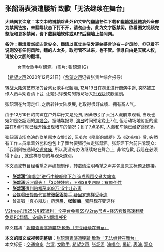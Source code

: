  <h2>张韶涵表演遭腰斩 致歉「无法继续在舞台」</h2> <p class="notice"><b>大陆网友注意：本文中的链接除此处和文末的<a href="https://github.com/bannedbook/fanqiang" >翻墙</a>软件下载和<a href="https://github.com/killgcd/justmysocks/blob/master/README.md">翻墙推荐</a>链接外全部为禁网链接，未翻墙状态下打不开，请勿点击。此为文字版禁闻，欲看图文视频完整版和更多禁闻，请下载<a href="https://github.com/bannedbook/fanqiang">翻墙软件或APP</a>后翻墙上禁闻网。</p><p>备注：翻墙看新闻非常安全，翻墙以真实身份发表敏感言论有一定风险，但只看不说则没有任何风险，翻的人太多，政府管不过来，也不管。信息自由是天赋人权，请放心大胆的翻墙。</b></p>  <div class="entry"> <figure><figcaption><a href="https://www.bannedbook.org/bnews/tag/%e5%8f%b0%e6%b9%be/" class="st_tag internal_tag" rel="tag" title="标签 台湾 下的日志">台湾</a><a href="https://www.bannedbook.org/bnews/tag/%e5%a5%b3%e6%ad%8c%e6%89%8b/" class="st_tag internal_tag" rel="tag" title="标签 女歌手 下的日志">女歌手</a><a href="https://www.bannedbook.org/bnews/tag/%e5%bc%a0%e9%9f%b6%e6%b6%b5/" class="st_tag internal_tag" rel="tag" title="标签 张韶涵 下的日志">张韶涵</a>。(图片: 张韶涵 IG)</figcaption></figure> <p>【<span class='wp_keywordlink_affiliate'><a href="https://www.soundofhope.org" title="希望之声" target="_blank">希望之声</a></span>2020年12月21日】（<a href="https://www.bannedbook.org/bnews/tag/%e5%b8%8c%e6%9c%9b%e4%b9%8b%e5%a3%b0/" class="st_tag internal_tag" rel="tag" title="标签 希望之声 下的日志">希望之声</a>记者张贵兰综合报导）</p> <p>转战<span class='wp_keywordlink_affiliate'><a href="https://www.bannedbook.org/" title="大陆" target="_blank">大陆</a></span>演艺市场的台湾女歌手张韶涵, 12月19日在湖北进行商演中途, 突然被工作人员半架着请下台, 让她只得匆匆的跟现场大批<a href="https://www.bannedbook.org/bnews/tag/%E8%A7%82%E4%BC%97/" class="st_tag internal_tag" rel="tag" title="标签 观众 下的日志">观众</a>致歉道别。</p>  <p>张韶涵在台湾走红, 之后转往大陆发展, 也取得很好成绩、拥有高人气。</p> <p>由于12月19日的商演在户外举行又是免费, 因此吸引了大批人潮前来观看, 当晚也宛如是张韶涵的<a href="https://www.bannedbook.org/bnews/tag/%e6%bc%94%e5%94%b1%e4%bc%9a/" class="st_tag internal_tag" rel="tag" title="标签 演唱会 下的日志">演唱会</a>。据陆媒报导, <span class='wp_keywordlink_affiliate'><a href="https://zh-cn.shenyunperformingarts.org/" title="演出" target="_blank">演出</a></span>时间预定晚上7点, 但活动场地附近的道路在6点时就已经开始出现堵车的情况；到了7点多时, 人潮和车辆已经挤爆现场。</p>  <p>张韶涵该场商演的歌单原本安排3首, 但唱完《隐形的翅膀》及《欧若拉》后, 突然有工作人员拿着外套和包包上了舞台要强行拉走张韶涵。张韶涵下台前告诉观众: 「我刚刚被通知<a href="https://www.bannedbook.org/bnews/tag/%E4%BA%A4%E9%80%9A%E7%98%AB%E7%97%AA/" class="st_tag internal_tag" rel="tag" title="标签 交通瘫痪 下的日志">交通瘫痪</a>, 所以我没有办法继续站在舞台上, 非常抱歉, 我现在必须得下台」, 就这样匆匆的与观众道别。</p> <p></p>  <p>本文章或节目经希望之声编辑制作，转载请注明希望之声并包含原文标题及链接。</p> <ul class='op-related-articles' title='相关阅读'> <li><a href='https://www.bannedbook.org/bnews/yule/20201221/1451995.html' target='_blank'><b>张韶涵</b>“演唱会”进行中被喊停下台 造成周围交通大瘫痪</a></li> <li><a href='https://www.bannedbook.org/bnews/yule/20200916/1397078.html' target='_blank'><b>张韶涵</b>近照曝光！「3D娃娃脸」不像38岁网叹：有颜任性</a></li> <li><a href='https://www.bannedbook.org/bnews/yule/20200701/1353690.html' target='_blank'><b>张韶涵</b>遭判赔福茂409万 15字吐心声</a></li> <li><a href='https://www.bannedbook.org/bnews/yule/20200509/1325196.html' target='_blank'>台媒曝田馥甄代言被<b>张韶涵</b>接手 疑因罗志祥受牵连</a></li> <li><a href='https://www.bannedbook.org/bnews/yule/20200414/1311895.html' target='_blank'>曾高唱「真心朋友」范玮琪、<b>张韶涵</b>、郭静现在变这样</a></li> </ul> <p class="texttj"> <a href="https://www.bannedbook.org/forum23/topic22702.html" target="_blank">V2free机场25%引荐返利：全平台免费SS/V2ray节点+经济套餐高速翻墙</a><br/> <a href="https://github.com/bannedbook/fanqiang/wiki/%E7%A6%81%E9%97%BB%E7%BD%91%E5%AE%89%E5%8D%93%E7%BF%BB%E5%A2%99%E6%96%B0%E9%97%BBAPP" target="_blank">免费PC翻墙、安卓VPN翻墙APP</a></p><p>原文链接：<a class="src_link"  href="https://www.soundofhope.org/post/455851" target="_blank">张韶涵表演遭腰斩 致歉「无法继续在舞台」</a></p><a name='sharetosocial'></a>       <div><b>本文的图文或视频完整版</b>：<a href='https://www.bannedbook.org/bnews/comments/20201222/1452452.html'>张韶涵表演遭腰斩 致歉「无法继续在舞台」</a></div>  </div><!--END ENTRY--> <div class="postfooter"> <div>本文标签：<a href="https://www.bannedbook.org/bnews/tag/%E4%BA%A4%E9%80%9A%E7%98%AB%E7%97%AA/" rel="tag">交通瘫痪</a>, <a href="https://www.bannedbook.org/bnews/tag/%e5%8f%b0%e6%b9%be/" rel="tag">台湾</a>, <a href="https://www.bannedbook.org/bnews/tag/%e5%a5%b3%e6%ad%8c%e6%89%8b/" rel="tag">女歌手</a>, <a href="https://www.bannedbook.org/bnews/tag/%e5%b8%8c%e6%9c%9b%e4%b9%8b%e5%a3%b0/" rel="tag">希望之声</a>, <a href="https://www.bannedbook.org/bnews/tag/%e5%bc%a0%e9%9f%b6%e6%b6%b5/" rel="tag">张韶涵</a>, <a href="https://www.bannedbook.org/bnews/tag/%e6%bc%94%e5%94%b1%e4%bc%9a/" rel="tag">演唱会</a>, <a href="https://www.bannedbook.org/bnews/tag/%E8%85%B0%E6%96%A9/" rel="tag">腰斩</a>, <a href="https://www.bannedbook.org/bnews/tag/%E8%A1%A8%E6%BC%94/" rel="tag">表演</a>, <a href="https://www.bannedbook.org/bnews/tag/%E8%A7%82%E4%BC%97/" rel="tag">观众</a></div>  </div><!--END POSTFOOTER--> 